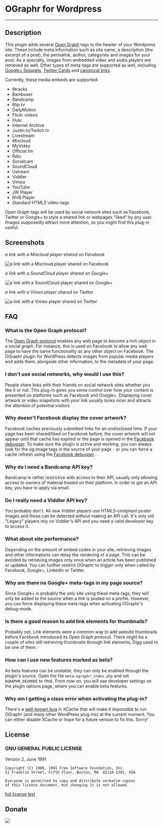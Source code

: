 # OGraphr for Wordpress
___

## Description

This plugin adds several [Open Graph][1] tags to the header of your Wordpress site. These include meta information such as site name, a description (the excerpt of a post), the permalink, author, categories and images for your post. As a specialty, images from embedded video and audio players are retrieved as well. Other types of meta-tags are supported as well, including [Google+ Snippets][2], [Twitter Cards][3] and [canonical links][4].

Currently, these media embeds are supported:

* 8tracks
* Bambuser
* Bandcamp
* Blip.tv
* DailyMotion
* Flickr videos
* Hulu
* Internet Archive
* Justin.tv/Twitch.tv
* Livestream
* Mixcloud
* MyVideo
* Official.fm
* Rdio
* Socialcam
* SoundCloud
* Ustream
* Viddler
* Vimeo
* YouTube
* JW Player
* NVB Player
* Standard HTML5 video-tags

Open Graph tags will be used by social network sites such as Facebook, Twitter or Google+ to style a shared link or webpages "liked" by any user. Images supposedly attract more attention, so you might find this plug-in useful.

## Screenshots

*a link with a Mixcloud player shared on Facebook*

![a link with a Mixcloud player shared on Facebook](http://s.wordpress.org/extend/plugins/meta-ographr/screenshot-1.png?r=726378)

*a link with a SoundCloud player shared on Google+*

![a link with a SoundCloud player shared on Google+](http://s.wordpress.org/extend/plugins/meta-ographr/screenshot-2.png?r=726378)

*a link with a Vimeo player shared on Twitter*

![a link with a Vimeo player shared on Twitter](http://s.wordpress.org/extend/plugins/meta-ographr/screenshot-3.png?r=726378)

## FAQ

### What is the Open Graph protocol?
The [Open Graph protocol](http://ogp.me/) enables any web page to become a rich object in a social graph. For instance, this is used on Facebook to allow any web page to have the same functionality as any other object on Facebook. The OGraphr plugin for WordPress detects images from popular media players and adds them, alongside other information, to the metadata of your page.

### I don't use social networks, why would I use this?
People share links with their friends on social network sites whether you like it or not. This plug-in gives you some control over how your content is presented on platforms such as Facebook and Google+. Displaying cover artwork or video snapshots with your link usually looks nicer and attracts the attention of potential visitors.

### Why doesn't Facebook display the cover artwork?
Facebook caches previously submitted links for an undisclosed time. If your page has been shared/liked on Facebook before, the cover artwork will not appear until that cache has expired or the page is opened in the [Facebook debugger](http://developers.facebook.com/tools/debug). To make sure the plugin is active and working, you can always look for the og:image tags in the source of your page - or you can force a cache refresh using the [Facebook debugger](http://developers.facebook.com/tools/debug).

### Why do I need a Bandcamp API key?
Bandcamp is rather restrictive with access to their API, usually only allowing access to owners of material hosted on their platform. In order to get an API key, you have to apply via email.

### Do I really need a Viddler API key?
You probably don't. All new Viddler players use HTML5-compliant poster images and these can be detected without making an API call. It's only old "Legacy" players rely on Viddler's API and you need a valid developer key to access it.

### What about site performance?
Depending on the amount of embed codes in your site, retrieving images and other informations can delay the rendering of a page. This can be avoided by retrieving images only once when an article has been published or updated. You can further restrict OGraphr to trigger only when called by Facebook, Google+, LinkedIn or Twitter.

### Why are there no Google+ meta-tags in my page source?
Since Google+ is probably the only site using these meta-tags, they will only be added to the source when a link is posted on a profile. However, you can force displaying these meta-tags when activating OGraphr's debug-mode.

### Is there a good reason to add link elements for thumbnails?
Probably not. Link elements were a common way to add website thumbnails before Facebook introduced its Open Graph protocol. There might be a couple of sites still retrieving thumbnails through link elements, Digg used to be one of them.

### How can I use new features marked as beta?
As beta features can be unstable, they can only be enabled through the plugin's source. Open the file `meta-ographr_index.php` and set `OGRAPHR_DEVMODE` to `TRUE`. From now on, you will see developer settings on the plugin options page, where you can enable beta features.

### Why am I getting a class error when activating the plug-in?
There's a [well-known bug](http://xcache.lighttpd.net/ticket/300) in XCache that will make it impossible to run OGraphr (and many other WordPress plug-ins) at the current moment. You can either disable XCache or hope for a future version to fix this. Sorry!

## License

### GNU GENERAL PUBLIC LICENSE

Version 2, June 1991

	Copyright (C) 1989, 1991 Free Software Foundation, Inc.  
	51 Franklin Street, Fifth Floor, Boston, MA  02110-1301, USA

	Everyone is permitted to copy and distribute verbatim copies
	of this license document, but changing it is not allowed.

[full license text][5]

## Donate

[<img src="https://raw.github.com/balupton/flattr-buttons/master/badge-89x18.gif" />][6]

[1]: http://ogp.me/
[2]: https://developers.google.com/+/plugins/snippet/
[3]: https://dev.twitter.com/docs/cards
[4]: http://developers.whatwg.org/links.html
[5]: http://www.gnu.org/licenses/gpl-2.0.html
[6]: https://flattr.com/submit/auto?user_id=idleberg&url=https://github.com/idleberg/OGraphr/&title=OGraphr&description=A%20plug-in%20for%20Wordpress%20that%20retrieves%20images%20from%20streaming%20services%20and%20inserts%20them%20as%20Open%20Graph%20tags&language=en_GB&tags=opengraph,metatags,wordpress&hidden=0&category=software
